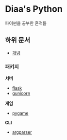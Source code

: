 # Diaa's Python

파이썬을 공부한 흔적들

## 하위 문서

- [개념](concept/Advanced/README.md)   

### 패키지

**서버**   
- [flask](package/server/flask/README.md)   
- [gunicorn](package/server/guincorn/Introduce.md)

**게임**
- [pygame](package/game/pygame/README.md)

**CLI**
- [argparser](package/cli/argparser.md)